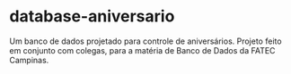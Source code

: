 # database-aniversario
Um banco de dados projetado para controle de aniversários. Projeto feito em conjunto com colegas, para a matéria de Banco de Dados da FATEC Campinas.
